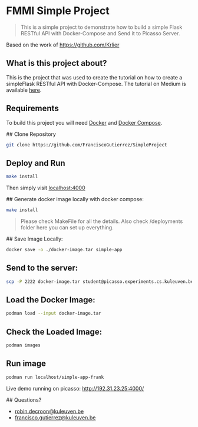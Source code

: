 # FMMI Simple Project
 > This is a simple project to demonstrate how to build a simple Flask RESTful API with Docker-Compose and Send it to Picasso Server.

Based on the work of https://github.com/Krlier

## What is this project about?

This is the project that was used to create the tutorial on how to create a simpleFlask RESTful API with Docker-Compose.
The tutorial on Medium is available [here].

## Requirements

To build this project you will need [Docker][Docker Install] and [Docker Compose][Docker Compose Install].

## Clone Repository

```sh
git clone https://github.com/FranciscoGutierrez/SimpleProject
```

## Deploy and Run

```sh
make install
```

Then simply visit [localhost:4000][App]

## Generate docker image locally with docker compose:
```sh
make install
```
> Please check MakeFile for all the details. Also check /deployments folder here you can set up everything.

## Save Image Locally:
```sh
docker save -o ./docker-image.tar simple-app
```
## Send to the server:
```sh
scp -P 2222 docker-image.tar student@picasso.experiments.cs.kuleuven.be:~
```
><use-your-password>

## Load the Docker Image:
```sh
podman load --input docker-image.tar
```

## Check the Loaded Image:
```sh
podman images
```
## Run image
```sh
podman run localhost/simple-app-frank
```
Live demo running on picasso: http://192.31.23.25:4000/

## Questions?

- robin.decroon@kuleuven.be
- francisco.gutierrez@kuleuven.be


[Docker Install]:  https://docs.docker.com/install/
[Docker Compose Install]: https://docs.docker.com/compose/install/
[App]: http://127.0.0.1:4000
[here]: https://medium.com/@daniel.carlier/how-to-build-a-simple-flask-restful-api-with-docker-compose-2d849d738137

